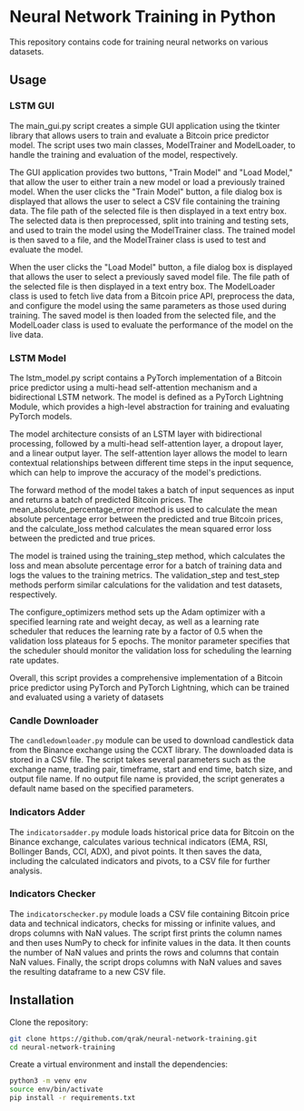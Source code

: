 # Neural Network Training in Python

This repository contains code for training neural networks on various datasets. 

## Usage

### LSTM GUI

The main_gui.py script creates a simple GUI application using the tkinter library that allows users to train and evaluate a Bitcoin price predictor model. The script uses two main classes, ModelTrainer and ModelLoader, to handle the training and evaluation of the model, respectively.

The GUI application provides two buttons, "Train Model" and "Load Model," that allow the user to either train a new model or load a previously trained model. When the user clicks the "Train Model" button, a file dialog box is displayed that allows the user to select a CSV file containing the training data. The file path of the selected file is then displayed in a text entry box. The selected data is then preprocessed, split into training and testing sets, and used to train the model using the ModelTrainer class. The trained model is then saved to a file, and the ModelTrainer class is used to test and evaluate the model.

When the user clicks the "Load Model" button, a file dialog box is displayed that allows the user to select a previously saved model file. The file path of the selected file is then displayed in a text entry box. The ModelLoader class is used to fetch live data from a Bitcoin price API, preprocess the data, and configure the model using the same parameters as those used during training. The saved model is then loaded from the selected file, and the ModelLoader class is used to evaluate the performance of the model on the live data.
### LSTM Model

The lstm_model.py script contains a PyTorch implementation of a Bitcoin price predictor using a multi-head self-attention mechanism and a bidirectional LSTM network. The model is defined as a PyTorch Lightning Module, which provides a high-level abstraction for training and evaluating PyTorch models.

The model architecture consists of an LSTM layer with bidirectional processing, followed by a multi-head self-attention layer, a dropout layer, and a linear output layer. The self-attention layer allows the model to learn contextual relationships between different time steps in the input sequence, which can help to improve the accuracy of the model's predictions.

The forward method of the model takes a batch of input sequences as input and returns a batch of predicted Bitcoin prices. The mean_absolute_percentage_error method is used to calculate the mean absolute percentage error between the predicted and true Bitcoin prices, and the calculate_loss method calculates the mean squared error loss between the predicted and true prices.

The model is trained using the training_step method, which calculates the loss and mean absolute percentage error for a batch of training data and logs the values to the training metrics. The validation_step and test_step methods perform similar calculations for the validation and test datasets, respectively.

The configure_optimizers method sets up the Adam optimizer with a specified learning rate and weight decay, as well as a learning rate scheduler that reduces the learning rate by a factor of 0.5 when the validation loss plateaus for 5 epochs. The monitor parameter specifies that the scheduler should monitor the validation loss for scheduling the learning rate updates.

Overall, this script provides a comprehensive implementation of a Bitcoin price predictor using PyTorch and PyTorch Lightning, which can be trained and evaluated using a variety of datasets
### Candle Downloader

The `candledownloader.py` module can be used to download candlestick data from the Binance exchange using the CCXT library. The downloaded data is stored in a CSV file. The script takes several parameters such as the exchange name, trading pair, timeframe, start and end time, batch size, and output file name. If no output file name is provided, the script generates a default name based on the specified parameters.

### Indicators Adder

The `indicatorsadder.py` module loads historical price data for Bitcoin on the Binance exchange, calculates various technical indicators (EMA, RSI, Bollinger Bands, CCI, ADX), and pivot points. It then saves the data, including the calculated indicators and pivots, to a CSV file for further analysis.

### Indicators Checker

The `indicatorschecker.py` module loads a CSV file containing Bitcoin price data and technical indicators, checks for missing or infinite values, and drops columns with NaN values. The script first prints the column names and then uses NumPy to check for infinite values in the data. It then counts the number of NaN values and prints the rows and columns that contain NaN values. Finally, the script drops columns with NaN values and saves the resulting dataframe to a new CSV file.

## Installation

Clone the repository:

```bash
git clone https://github.com/qrak/neural-network-training.git
cd neural-network-training

```
Create a virtual environment and install the dependencies:

```bash
python3 -m venv env
source env/bin/activate
pip install -r requirements.txt
```

